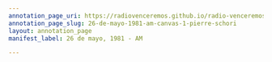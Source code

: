 ```yaml
---
annotation_page_uri: https://radiovenceremos.github.io/radio-venceremos-espanol-2/annotations/26-de-mayo-1981-am-canvas-1-pierre-schori.json
annotation_page_slug: 26-de-mayo-1981-am-canvas-1-pierre-schori
layout: annotation_page
manifest_label: 26 de mayo, 1981 - AM

---
```

